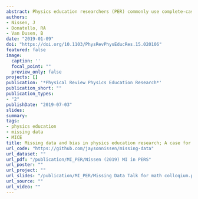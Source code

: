 ```yaml
---
abstract: Physics education researchers (PER) commonly use complete-case analysis to address missing data. For complete-case analysis, researchers discard all data from any student who is missing any data. Despite its frequent use, no PER article we reviewed that used complete-case analysis provided evidence that the analyzed data met the assumptions necessary to ensure accurate results with complete-case analysis. Not meeting these assumptions raises the possibility that prior studies have reported biased results with inflated gains that may obscure differences across courses. To test this possibility, we used simulated data to compare the accuracy of complete-case analysis and multiple imputation (MI). PER studies seldom use MI, but MI uses all available data, has less stringent assumptions, and is more accurate and more statistically powerful than complete-case analysis. Results indicated that complete-case analysis introduced more bias than MI and this bias was large enough to obscure differences between student populations or between courses. We recommend that the PER community adopt the use of MI for handling missing data to improve the accuracy in research studies.
authors:
- Nissen, J
- Donatello, RA
- Van Dusen, B
date: "2019-01-09"
doi: "https://doi.org/10.1103/PhysRevPhysEducRes.15.020106"
featured: false
image:
  caption: ''
  focal_point: ""
  preview_only: false
projects: []
publication: '*Physical Review Physics Education Research*'
publication_short: ""
publication_types:
- "2"
publishDate: "2019-07-03"
slides: 
summary: 
tags:
- physics education
- missing data
- MICE
title: Missing data and bias in physics education research; A case for using multiple imputation
url_code: "https://github.com/jaysonnissen/missing-data"
url_dataset: ""
url_pdf: "/publication/MI_PER/Nissen (2019) MI in PERS"
url_poster: ""
url_project: ""
url_slides: "/publication/MI_PER/Missing Data Talk for math colloqium.pptx"
url_source: ""
url_video: ""
---
```

